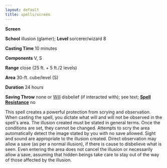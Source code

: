 ```yaml
---
layout: default
title: spells/screen
---
```

 **Screen**

**School** illusion (glamer); **Level** sorcerer/wizard 8

**Casting Time** 10 minutes

**Components** V, S

**Range** close (25 ft. + 5 ft./2 levels)

**Area** 30-ft. cube/level (S)

**Duration** 24 hours

**Saving Throw** none or [Will](../combat#_will) disbelief (if interacted with); see text; **[Spell Resistance](../glossary#_spell-resistance)** no

This spell creates a powerful protection from scrying and observation. When casting the spell, you dictate what will and will not be observed in the spell's area. The illusion created must be stated in general terms. Once the conditions are set, they cannot be changed. Attempts to scry the area automatically detect the image stated by you with no save allowed. Sight and sound are appropriate to the illusion created. Direct observation may allow a save (as per a normal illusion), if there is cause to disbelieve what is seen. Even entering the area does not cancel the illusion or necessarily allow a save, assuming that hidden beings take care to stay out of the way of those affected by the illusion.

